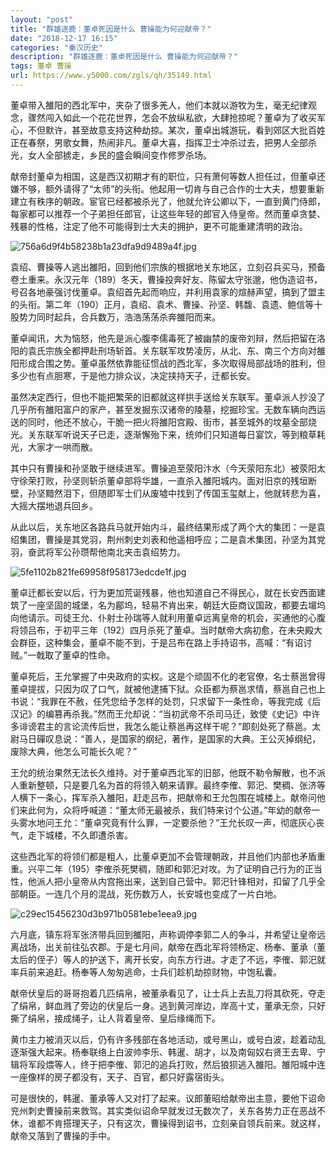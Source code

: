 ```yaml
---
layout: "post"
title: "群雄逐鹿：董卓死因是什么 曹操能为何迎献帝？"
date: "2018-12-17 16:15"
categories: "秦汉历史"
description: "群雄逐鹿：董卓死因是什么 曹操能为何迎献帝？"
tags: 董卓 曹操
url: https://www.y5000.com/zgls/qh/35149.html
---
```






董卓带入雒阳的西北军中，夹杂了很多羌人，他们本就以游牧为生，毫无纪律观念，骤然闯入如此一个花花世界，怎会不放纵私欲，大肆抢掠呢？董卓为了收买军心，不但默许，甚至故意支持这种劫掠。某次，董卓出城游玩，看到郊区大批百姓正在春祭，男歌女舞，热闹非凡。董卓大喜，指挥卫士冲杀过去，把男人全部杀光，女人全部掳走，乡民的盛会瞬间变作修罗杀场。

献帝封董卓为相国，这是西汉初期才有的职位，只有萧何等数人担任过，但董卓还嫌不够，额外请得了“太师”的头衔。他起用一切肯与自己合作的士大夫，想要重新建立有秩序的朝政。宦官已经都被杀光了，他就允许公卿以下，一直到黄门侍郎，每家都可以推荐一个子弟担任郎官，让这些年轻的郎官入侍皇帝。然而董卓贪婪、残暴的性格，注定了他不可能得到士大夫的拥护，更不可能重建清明的政治。

![756a6d9f4b58238b1a23dfa9d9489a4f.jpg](https://img.y5000.com/uploads/allimg/181019/756a6d9f4b58238b1a23dfa9d9489a4f.jpg)

袁绍、曹操等人逃出雒阳，回到他们宗族的根据地关东地区，立刻召兵买马，预备卷土重来。永汉元年（189）冬天，曹操投奔好友、陈留太守张邈，他伪造诏书，号召各地豪强讨伐董卓。袁绍首先起而响应，并利用袁家的煊赫声望，搞到了盟主的头衔。第二年（190）正月，袁绍、袁术、曹操、孙坚、韩馥、袁遗、鲍信等十股势力同时起兵，合兵数万，浩浩荡荡杀奔雒阳而来。

董卓闻讯，大为恼怒，他先是派心腹李儒毒死了被幽禁的废帝刘辩，然后把留在洛阳的袁氏宗族全都押赴刑场斩首。关东联军攻势凌厉，从北、东、南三个方向对雒阳形成合围之势。董卓虽然依靠能征惯战的西北军，多次取得局部战场的胜利，但多少也有点胆寒，于是他力排众议，决定挟持天子，迁都长安。

虽然决定西行，但也不能把繁荣的旧都就这样拱手送给关东联军。董卓派人抄没了几乎所有雒阳富户的家产，甚至发掘东汉诸帝的陵墓，挖掘珍宝。无数车辆向西运送的同时，他还不放心，干脆一把火将雒阳宫殿、街市，甚至城外的坟墓全部烧光。关东联军听说天子已走，逐渐懈殆下来，统帅们只知道每日宴饮，等到粮草耗光，大家才一哄而散。

其中只有曹操和孙坚敢于继续进军。曹操追至荥阳汴水（今天荥阳东北）被荥阳太守徐荣打败，孙坚则斩杀董卓部将华雄，一直杀入雒阳城内。面对旧京的残垣断壁，孙坚黯然泪下，但随即军士们从废墟中找到了传国玉玺献上，他就转悲为喜，大摇大摆地退兵回乡。

从此以后，关东地区各路兵马就开始内斗，最终结果形成了两个大的集团：一是袁绍集团，曹操是其党羽，荆州刺史刘表和他遥相呼应；二是袁术集团，孙坚为其党羽，奋武将军公孙瓒帮他南北夹击袁绍势力。

![5fe1102b821fe69958f958173edcde1f.jpg](https://img.y5000.com/uploads/allimg/181019/5fe1102b821fe69958f958173edcde1f.jpg)

董卓迁都长安以后，行为更加荒诞残暴，他也知道自己不得民心，就在长安西面建筑了一座坚固的城堡，名为郿坞，轻易不肯出来，朝廷大臣商议国政，都要去堳坞向他请示。司徒王允、仆射士孙瑞等人就利用董卓远离皇帝的机会，买通他的心腹将领吕布，于初平三年（192）四月杀死了董卓。当时献帝大病初愈，在未央殿大会群臣，这种集会，董卓不能不到，于是吕布在路上手持诏书，高喊：“有诏讨贼。”一戟取了董卓的性命。

董卓死后，王允掌握了中央政府的实权。这是个顽固不化的老官僚，名士蔡邕曾得董卓提拔，只因为叹了口气，就被他逮捕下狱。众臣都为蔡邕求情，蔡邕自己也上书说：“我罪在不赦，任凭您给予怎样的处罚，只求留下一条性命，等我完成《后汉记》的编篡再杀我。”然而王允却说：“当初武帝不杀司马迁，致使《史记》中许多诽谤君主的言论流传后世，我怎么能让蔡邕再这样干呢？”即刻处死了蔡邕。太尉马日磾叹息说：“善人，是国家的纲纪，著作，是国家的大典。王公灭掉纲纪，废除大典，他怎么可能长久呢？”

王允的统治果然无法长久维持。对于董卓西北军的旧部，他既不勒令解散，也不派人重新整顿，只是要几名为首的将领入朝来请罪。最终李傕、郭汜、樊稠、张济等人横下一条心，挥军杀入雒阳，赶走吕布，把献帝和王允包围在城楼上。献帝问他们来此何为，众将呼喊道：“董太师无最被杀，我们特来讨个公道。”年幼的献帝一头雾水地问王允：“董卓究竟有什么罪，一定要杀他？”王允长叹一声，彻底灰心丧气，走下城楼，不久即遭杀害。

这些西北军的将领们都是粗人，比董卓更加不会管理朝政，并且他们内部也矛盾重重。兴平二年（195）李傕杀死樊稠，随即和郭汜对攻。为了证明自己行为的正当性，他派人把小皇帝从内宫拖出来，送到自己营中。郭汜针锋相对，扣留了几乎全部朝臣。一连几个月的混战，死伤数万人，长安城也变成了一片白地。

![c29ec15456230d3b971b0581ebe1eea9.jpg](https://img.y5000.com/uploads/allimg/181019/c29ec15456230d3b971b0581ebe1eea9.jpg)

六月底，镇东将军张济带兵回到雒阳，声称调停李郭二人的争斗，并希望让皇帝远离战场，出关前往弘农郡。于是七月间，献帝在西北军将领杨定、杨奉、董承（董太后的侄子）等人的护送下，离开长安，向东方行进。才走了不远，李傕、郭汜就率兵前来追赶。杨奉等人匆匆逃命，士兵们趁机劫掠财物，中饱私囊。

献帝伏皇后的哥哥抱着几匹绢帛，被董承看见了，让士兵上去乱刀将其砍死，夺走了绢帛，鲜血溅了旁边的伏皇后一身。逃到黄河岸边，岸高十丈，董承无奈，只好撕了绢帛，接成绳子，让人背着皇帝、皇后缘绳而下。

黄巾主力被消灭以后，仍有许多残部在各地活动，或号黑山，或号白波，趁着动乱逐渐强大起来。杨奉联络上白波帅李乐、韩暹、胡才，以及南匈奴右贤王去卑、宁辑将军段煨等人，终于把李傕、郭汜的追兵打败，然后狼狈逃入雒阳。雒阳城中连一座像样的房子都没有，天子、百官，都只好露宿街头。

可是很快的，韩暹、董承等人又对打了起来。议郎董昭给献帝出主意，要他下诏命兖州刺史曹操前来救驾。其实类似诏命早就发过无数次了，关东各势力正在恶战不休，谁都不肯搭理天子，只有这次，曹操得到诏书，立刻亲自领兵前来。就这样，献帝又落到了曹操的手中。

